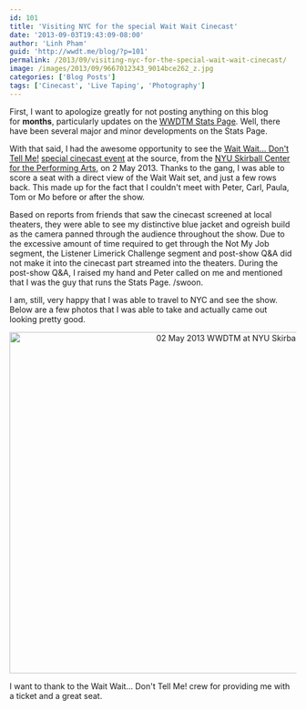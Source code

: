 ```yaml
---
id: 101
title: 'Visiting NYC for the special Wait Wait Cinecast'
date: '2013-09-03T19:43:09-08:00'
author: 'Linh Pham'
guid: 'http://wwdt.me/blog/?p=101'
permalink: /2013/09/visiting-nyc-for-the-special-wait-wait-cinecast/
image: /images/2013/09/9667012343_9014bce262_z.jpg
categories: ['Blog Posts']
tags: ['Cinecast', 'Live Taping', 'Photography']
---
```


First, I want to apologize greatly for not posting anything on this blog for **months**, particularly updates on the [WWDTM Stats Page](https://stats.wwdt.me/). Well, there have been several major and minor developments on the Stats Page.

With that said, I had the awesome opportunity to see the [Wait Wait... Don't Tell Me!](http://waitwait.npr.org) [special cinecast event](http://www.npr.org/blogs/thisisnpr/2013/02/05/170760376/wait-wait-dont-tell-me-on-the-silver-screen-coming-may-2013) at the source, from the [NYU Skirball Center for the Performing Arts](http://nyuskirball.org/), on 2 May 2013. Thanks to the gang, I was able to score a seat with a direct view of the Wait Wait set, and just a few rows back. This made up for the fact that I couldn't meet with Peter, Carl, Paula, Tom or Mo before or after the show.

Based on reports from friends that saw the cinecast screened at local theaters, they were able to see my distinctive blue jacket and ogreish build as the camera panned through the audience throughout the show. Due to the excessive amount of time required to get through the Not My Job segment, the Listener Limerick Challenge segment and post-show Q&A did not make it into the cinecast part streamed into the theaters. During the post-show Q&A, I raised my hand and Peter called on me and mentioned that I was the guy that runs the Stats Page. /swoon.

I am, still, very happy that I was able to travel to NYC and see the show. Below are a few photos that I was able to take and actually came out looking pretty good.

<center>
<a data-flickr-embed="true" data-header="true" data-footer="true" href="https://www.flickr.com/photos/questionlp/albums/72157635367718203" title="02 May 2013 WWDTM at NYU Skirball Center"><img src="https://live.staticflickr.com/65535/9667012521_af9743ce0d_c.jpg" width="800" height="600" alt="02 May 2013 WWDTM at NYU Skirball Center"></a><script async src="//embedr.flickr.com/assets/client-code.js" charset="utf-8"></script>
</center>

I want to thank to the Wait Wait... Don't Tell Me! crew for providing me with a ticket and a great seat.

